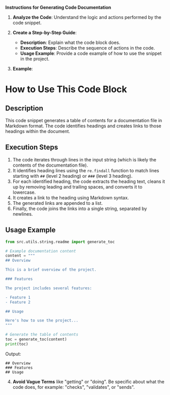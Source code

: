 **Instructions for Generating Code Documentation**

1. **Analyze the Code**: Understand the logic and actions performed by the code snippet.

2. **Create a Step-by-Step Guide**:
    - **Description**: Explain what the code block does.
    - **Execution Steps**: Describe the sequence of actions in the code.
    - **Usage Example**: Provide a code example of how to use the snippet in the project.

3. **Example**:

How to Use This Code Block
=========================================================================================

Description
-------------------------
This code snippet generates a table of contents for a documentation file in Markdown format. The code identifies headings and creates links to those headings within the document.

Execution Steps
-------------------------
1. The code iterates through lines in the input string (which is likely the contents of the documentation file).
2. It identifies heading lines using the `re.findall` function to match lines starting with `##` (level 2 heading) or `###` (level 3 heading).
3. For each identified heading, the code extracts the heading text, cleans it up by removing leading and trailing spaces, and converts it to lowercase.
4. It creates a link to the heading using Markdown syntax.
5. The generated links are appended to a list.
6. Finally, the code joins the links into a single string, separated by newlines.

Usage Example
-------------------------

```python
from src.utils.string.readme import generate_toc

# Example documentation content
content = """
## Overview

This is a brief overview of the project.

### Features

The project includes several features:

- Feature 1
- Feature 2

## Usage

Here's how to use the project...
"""

# Generate the table of contents
toc = generate_toc(content)
print(toc)
```

Output:

```
## Overview
### Features
## Usage
```

4. **Avoid Vague Terms** like "getting" or "doing". Be specific about what the code does, for example: "checks", "validates", or "sends".